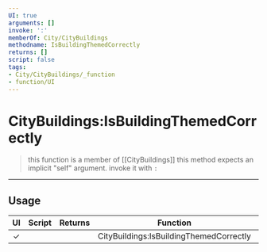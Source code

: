 ```yaml
---
UI: true
arguments: []
invoke: ':'
memberOf: City/CityBuildings
methodname: IsBuildingThemedCorrectly
returns: []
script: false
tags:
- City/CityBuildings/_function
- function/UI
---
```

# CityBuildings:IsBuildingThemedCorrectly
> this function is a member of [[CityBuildings]]
> this method expects an implicit "self" argument. invoke it with `:`
-----
## Usage
|  UI | Script | Returns | Function | Arguments |
|:---:|:------:|-------:|:--------:|:---------|
|✓| ||CityBuildings:IsBuildingThemedCorrectly||
